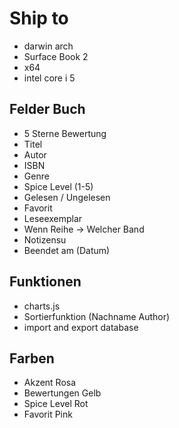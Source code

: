 # Ship to

- darwin arch
- Surface Book 2
- x64 
- intel core i 5

## Felder Buch

- 5 Sterne Bewertung
- Titel
- Autor
- ISBN
- Genre
- Spice Level (1-5)
- Gelesen / Ungelesen
- Favorit
- Leseexemplar
- Wenn Reihe -> Welcher Band
- Notizensu
- Beendet am (Datum)


## Funktionen

- charts.js
- Sortierfunktion (Nachname Author)
- import and export database


## Farben

- Akzent Rosa
- Bewertungen Gelb
- Spice Level Rot
- Favorit Pink
